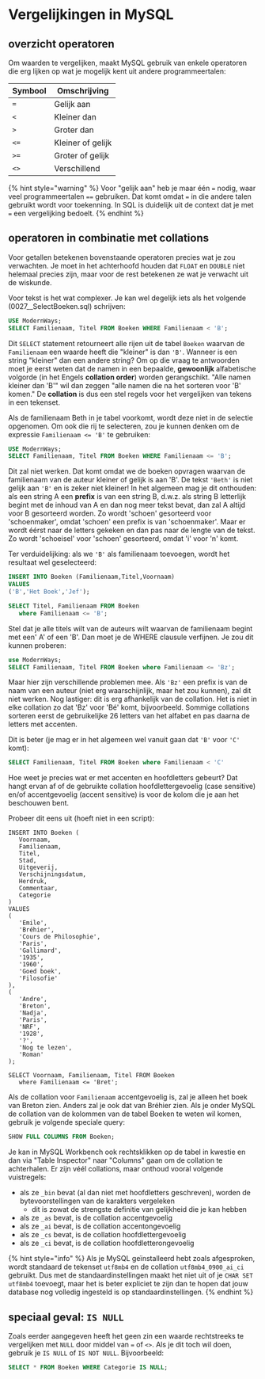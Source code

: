 # Vergelijkingen in MySQL
## overzicht operatoren
Om waarden te vergelijken, maakt MySQL gebruik van enkele operatoren die erg lijken op wat je mogelijk kent uit andere programmeertalen:

| Symbool | Omschrijving      |
|---------|-------------------|
| `=`     | Gelijk aan        |
| `<`     | Kleiner dan       |
| `>`     | Groter dan        |
| `<=`    | Kleiner of gelijk |
| `>=`    | Groter of gelijk  |
| `<>`    | Verschillend      |

{% hint style="warning" %}
Voor "gelijk aan" heb je maar één `=` nodig, waar veel programmeertalen `==` gebruiken. Dat komt omdat `=` in die andere talen gebruikt wordt voor toekenning. In SQL is duidelijk uit de context dat je met `=` een vergelijking bedoelt.
{% endhint %}

## operatoren in combinatie met collations
Voor getallen betekenen bovenstaande operatoren precies wat je zou verwachten. Je moet in het achterhoofd houden dat `FLOAT` en `DOUBLE` niet helemaal precies zijn, maar voor de rest betekenen ze wat je verwacht uit de wiskunde.

Voor tekst is het wat complexer. Je kan wel degelijk iets als het volgende (0027\_\_SelectBoeken.sql) schrijven:

```sql
USE ModernWays;
SELECT Familienaam, Titel FROM Boeken WHERE Familienaam < 'B';
```

Dit `SELECT` statement retourneert alle rijen uit de tabel `Boeken` waarvan de `Familienaam` een waarde heeft die "kleiner" is dan `'B'`.
Wanneer is een string "kleiner" dan een andere string?
Om op die vraag te antwoorden moet je eerst weten dat de namen in een bepaalde, **gewoonlijk** alfabetische volgorde (in het Engels **collation order**) worden gerangschikt.
"Alle namen kleiner dan 'B'" wil dan zeggen "alle namen die na het sorteren voor 'B' komen."
De **collation** is dus een stel regels voor het vergelijken van tekens in een tekenset.

Als de familienaam Beth in je tabel voorkomt, wordt deze niet in de selectie opgenomen. Om ook die rij te selecteren, zou je kunnen denken om de expressie `Familienaam <= 'B'` te gebruiken:

```sql
USE ModernWays;
SELECT Familienaam, Titel FROM Boeken WHERE Familienaam <= 'B';
```

Dit zal niet werken.
Dat komt omdat we de boeken opvragen waarvan de familienaam van de auteur kleiner of gelijk is aan 'B'.
De tekst `'Beth'` is niet gelijk aan `'B'` en is zeker niet kleiner!
In het algemeen mag je dit onthouden: als een string A een **prefix** is van een string B, d.w.z. als string B letterlijk begint met de inhoud van A en dan nog meer tekst bevat, dan zal A altijd voor B gesorteerd worden.
Zo wordt 'schoen' gesorteerd voor 'schoenmaker', omdat 'schoen' een prefix is van 'schoenmaker'.
Maar er wordt éérst naar de letters gekeken en dan pas naar de lengte van de tekst.
Zo wordt 'schoeisel' voor 'schoen' gesorteerd, omdat 'i' voor 'n' komt.

Ter verduidelijking: als we `'B'` als familienaam toevoegen, wordt het resultaat wel geselecteerd:

```sql
INSERT INTO Boeken (Familienaam,Titel,Voornaam)
VALUES
('B','Het Boek','Jef');

SELECT Titel, Familienaam FROM Boeken
   where Familienaam <= 'B';
```

Stel dat je alle titels wilt van de auteurs wilt waarvan de familienaam begint met een' A' of een 'B'. Dan moet je de WHERE clausule verfijnen. Je zou dit kunnen proberen:

```sql
use ModernWays;
SELECT Familienaam, Titel FROM Boeken where Familienaam <= 'Bz';
```

Maar hier zijn verschillende problemen mee. Als `'Bz'` een prefix is van de naam van een auteur (niet erg waarschijnlijk, maar het zou kunnen), zal dit niet werken. Nog lastiger: dit is erg afhankelijk van de collation. Het is niet in elke collation zo dat 'Bz' voor 'Bé' komt, bijvoorbeeld. Sommige collations sorteren eerst de gebruikelijke 26 letters van het alfabet en pas daarna de letters met accenten.

Dit is beter (je mag er in het algemeen wel vanuit gaan dat `'B'` voor `'C'` komt):

```sql
SELECT Familienaam, Titel FROM Boeken where Familienaam < 'C'
```

Hoe weet je precies wat er met accenten en hoofdletters gebeurt? Dat hangt ervan af of de gebruikte collation hoofdlettergevoelig (case sensitive) en/of accentgevoelig (accent sensitive) is voor de kolom die je aan het beschouwen bent.

Probeer dit eens uit (hoeft niet in een script):

```
INSERT INTO Boeken (
   Voornaam,
   Familienaam,
   Titel,
   Stad,
   Uitgeverij,
   Verschijningsdatum,
   Herdruk,
   Commentaar,
   Categorie
)
VALUES
(
   'Emile',
   'Bréhier',
   'Cours de Philosophie',
   'Paris',
   'Gallimard',
   '1935',
   '1960',
   'Goed boek',
   'Filosofie'
),
(
   'Andre',
   'Breton',
   'Nadja',
   'Paris',
   'NRF',
   '1928',
   '?',
   'Nog te lezen',
   'Roman'
);

SELECT Voornaam, Familienaam, Titel FROM Boeken
   where Familienaam <= 'Bret';
```

Als de collation voor `Familienaam` accentgevoelig is, zal je alleen het boek van Breton zien. Anders zal je ook dat van Bréhier zien. Als je onder MySQL de collation van de kolommen van de tabel Boeken te weten wil komen, gebruik je volgende speciale query:

```sql
SHOW FULL COLUMNS FROM Boeken;
```

Je kan in MySQL Workbench ook rechtsklikken op de tabel in kwestie en dan via "Table Inspector" naar "Columns" gaan om de collation te achterhalen.
Er zijn véél collations, maar onthoud vooral volgende vuistregels:

* als ze `_bin` bevat (al dan niet met hoofdletters geschreven), worden de bytevoorstellingen van de karakters vergeleken
  * dit is zowat de strengste definitie van gelijkheid die je kan hebben
* als ze `_as` bevat, is de collation accentgevoelig
* als ze `_ai` bevat, is de collation accentongevoelig
* als ze `_cs` bevat, is de collation hoofdlettergevoelig
* als ze `_ci` bevat, is de collation hoofdletterongevoelig

{% hint style="info" %}
Als je MySQL geïnstalleerd hebt zoals afgesproken, wordt standaard de tekenset `utf8mb4` en de collation `utf8mb4_0900_ai_ci` gebruikt. Dus met de standaardinstellingen maakt het niet uit of je `CHAR SET utf8mb4` toevoegt, maar het is beter expliciet te zijn dan te hopen dat jouw database nog volledig ingesteld is op standaardinstellingen.
{% endhint %}

## speciaal geval: `IS NULL`
Zoals eerder aangegeven heeft het geen zin een waarde rechtstreeks te vergelijken met `NULL` door middel van `=` of `<>`. Als je dit toch wil doen, gebruik je `IS NULL` of `IS NOT NULL`. Bijvoorbeeld:

```sql
SELECT * FROM Boeken WHERE Categorie IS NULL;
```
